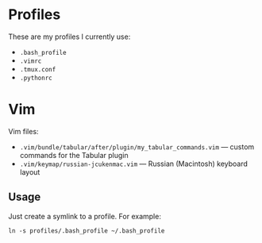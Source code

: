# Profiles

These are my profiles I currently use:

- `.bash_profile`
- `.vimrc`
- `.tmux.conf`
- `.pythonrc`

# Vim

Vim files:

- `.vim/bundle/tabular/after/plugin/my_tabular_commands.vim` — custom commands for the Tabular plugin
- `.vim/keymap/russian-jcukenmac.vim` — Russian (Macintosh) keyboard layout

## Usage

Just create a symlink to a profile. For example:

```
ln -s profiles/.bash_profile ~/.bash_profile
```
